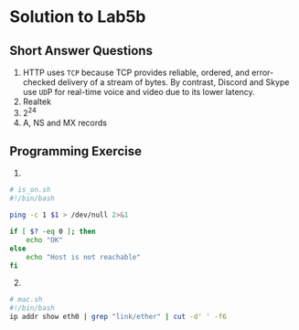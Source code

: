 # Solution to Lab5b

## Short Answer Questions

1. HTTP uses `TCP` because TCP provides reliable, ordered, and error-checked delivery of a stream of bytes. By contrast, Discord and Skype use `UD`P for real-time voice and video due to its lower latency.
2. Realtek
3. 2<sup>24</sup>
4. A, NS and MX records

## Programming Exercise

1. 

```bash
# is_on.sh
#!/bin/bash

ping -c 1 $1 > /dev/null 2>&1

if [ $? -eq 0 ]; then
    echo "OK"
else
    echo "Host is not reachable"
fi
```

2. 
```bash
# mac.sh
#!/bin/bash
ip addr show eth0 | grep "link/ether" | cut -d' ' -f6
```
